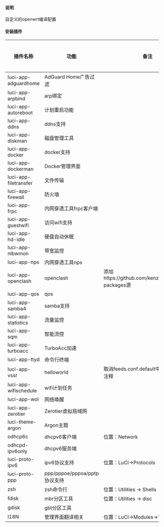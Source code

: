 #### 说明

自定义的openwrt编译配置

#### 安装插件

| 插件名称                  | 功能                       | 备注                                             | 是否内置 |
| --------------------- | ------------------------ | ---------------------------------------------- | ---- |
| luci-app-adguardhome  | AdGuard Home广告过滤         |                                                | 否    |
| luci-app-arpbind      | arp绑定                    |                                                | 是    |
| luci-app-autoreboot   | 计划重启功能                   |                                                | 是    |
| luci-app-ddns         | ddns支持                   |                                                | 是    |
| luci-app-diskman      | 磁盘管理工具                   |                                                | 是    |
| luci-app-docker       | docker支持                 |                                                | 是    |
| luci-app-dockerman    | Docker管理界面               |                                                | 是    |
| luci-app-filetransfer | 文件传输                     |                                                | 是    |
| luci-app-firewall     | 防火墙                      |                                                | 是    |
| luci-app-frpc         | 内网穿透工具frpc客户端            |                                                | 是    |
| luci-app-guestwifi    | 访问wifi支持                 |                                                | 是    |
| luci-app-hd-idle      | 硬盘自动休眠                   |                                                | 是    |
| luci-app-nlbwmon      | 带宽监控                     |                                                | 是    |
| luci-app-nps          | 内网穿透工具nps                |                                                | 是    |
| luci-app-openclash    | openclash                | 添加https://github.com/kenzok8/openwrt-packages源 | 否    |
| luci-app-qos          | qos                      |                                                | 是    |
| luci-app-samba4       | samba支持                  |                                                | 是    |
| luci-app-statistics   | 流量监控                     |                                                | 是    |
| luci-app-sqm          | 智能流控                     |                                                | 是    |
| luci-app-turboacc     | TurboAcc加速               |                                                | 是    |
| luci-app-ttyd         | 命令行终端                    |                                                | 是    |
| luci-app-vssr         | helloworld               | 取消feeds.conf.default中的helloworld注释             | 否    |
| luci-app-wifischedule | wifi计划任务                 |                                                | 是    |
| luci-app-wol          | 网络唤醒                     |                                                | 是    |
| luci-app-zerotier     | Zerotier虚拟局域网            |                                                | 是    |
| luci-theme-argon      | Argon主题                  |                                                |      |
| odhcp6c               | dhcpv6客户端                | 位置：Network                                     |      |
| odhcpd-ipv6only       | dhcpv6服务端                |                                                |      |
| luci-proto-ipv6       | ipv6协议支持                 | 位置：LuCI->Protocols                             |      |
| luci-proto-ppp        | ppp/pppoe/pppoa/pptp协议支持 |                                                |      |
| zsh                   | zsh命令行                   | 位置：Utilities -> Shells                         |      |
| fdisk                 | mbr分区工具                  | 位置：Utilities -> disc                           |      |
| gdisk                 | gbt分区工具                  |                                                |      |
| I18N                  | 管理界面翻译相关                 | 位置：LuCI->Modules->Translations                 |      |
